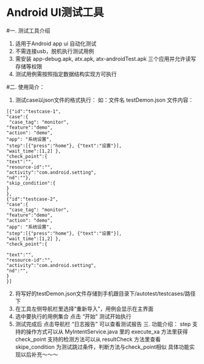 # Android UI测试工具
#一. 测试工具介绍
  1. 适用于Android app ui 自动化测试
  2. 不需连接usb，脱机执行测试用例
  3. 需安装 app-debug.apk, atx.apk, atx-androidTest.apk 三个应用并允许读写存储等权限
  4. 测试用例需按照指定数据结构实现方可执行
  
#二. 使用简介：

  1. 测试case以json文件的格式执行：
  如：文件名 testDemon.json
  文件内容：
 
    [{"id":"testcase-1", 
    "case":{
     "case_tag": "monitor",
    "feature":"demo",
    "action": "demo",
    "app": "系统设置",
    "step":[{"press":"home"}, {"text":"设置"}],
    "wait_time":[1,2] },
    "check_point":{
    "text":"",
    "resource-id":"",
    "activity":"com.android.setting",
    "nd":""},
    "skip_condition":{
    }
    },
    {"id":"testcase-2", 
    "case":{
     "case_tag": "monitor",
    "feature":"demo",
    "action": "demo",
    "app": "系统设置",
    "step":[{"press":"home"}, {"text":"设置"}],
    "wait_time":[1,2] },
    "check_point":{
  
    "text":"",
    "resource-id":"",
    "activity":"com.android.setting",
    "nd":"",
    }
    }]
    
    
  2. 将写好的testDemon.json文件存储到手机跟目录下/autotest/testcases/路径下
  3. 在工具左侧导航栏里选择“重新导入”，用例会显示在主界面
  4. 选中要执行的用例集合 点击 “开始” 测试开始执行
  5. 测试完成后 点击导航栏 “日志报告” 可以查看测试报告
三. 功能介绍：
step 支持的操作方式可以从 MyIntentService.java 里的 execute_xa 方法里获得
check_point 支持的检测方法可以从 resultCheck 方法里查看
skipe_condition 为测试跳过条件，判断方法与check_point相似
具体功能实现以后补充～～～
